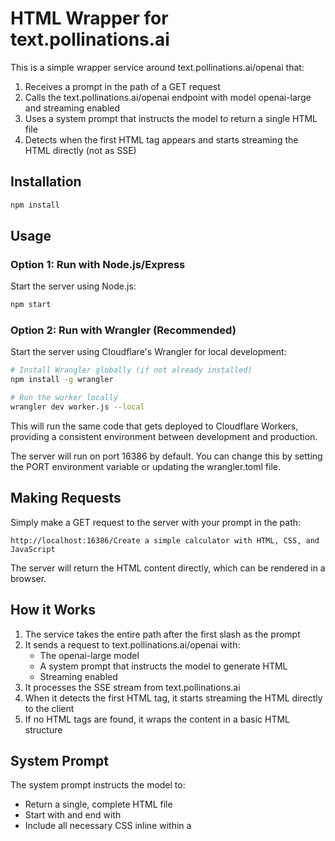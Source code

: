 # HTML Wrapper for text.pollinations.ai

This is a simple wrapper service around text.pollinations.ai/openai that:

1. Receives a prompt in the path of a GET request
2. Calls the text.pollinations.ai/openai endpoint with model openai-large and streaming enabled
3. Uses a system prompt that instructs the model to return a single HTML file
4. Detects when the first HTML tag appears and starts streaming the HTML directly (not as SSE)

## Installation

```bash
npm install
```

## Usage

### Option 1: Run with Node.js/Express

Start the server using Node.js:

```bash
npm start
```

### Option 2: Run with Wrangler (Recommended)

Start the server using Cloudflare's Wrangler for local development:

```bash
# Install Wrangler globally (if not already installed)
npm install -g wrangler

# Run the worker locally
wrangler dev worker.js --local
```

This will run the same code that gets deployed to Cloudflare Workers, providing a consistent environment between development and production.

The server will run on port 16386 by default. You can change this by setting the PORT environment variable or updating the wrangler.toml file.

## Making Requests

Simply make a GET request to the server with your prompt in the path:

```
http://localhost:16386/Create a simple calculator with HTML, CSS, and JavaScript
```

The server will return the HTML content directly, which can be rendered in a browser.

## How it Works

1. The service takes the entire path after the first slash as the prompt
2. It sends a request to text.pollinations.ai/openai with:
   - The openai-large model
   - A system prompt that instructs the model to generate HTML
   - Streaming enabled
3. It processes the SSE stream from text.pollinations.ai
4. When it detects the first HTML tag, it starts streaming the HTML directly to the client
5. If no HTML tags are found, it wraps the content in a basic HTML structure

## System Prompt

The system prompt instructs the model to:
- Return a single, complete HTML file
- Start with <!DOCTYPE html> and end with </html>
- Include all necessary CSS inline within a <style> tag
- Include all necessary JavaScript within <script> tags
- Make the design clean, modern, and responsive

## Deployment to websim.pollinations.ai

To deploy this service to websim.pollinations.ai:

1. Make sure the service is working correctly locally using Wrangler

2. Add the DNS entry for websim.pollinations.ai:
   - Log in to the Cloudflare dashboard for pollinations.ai
   - Go to DNS > Records
   - Add a new CNAME record:
     - Name: websim
     - Target: workers.dev
     - Proxy status: Proxied
     - TTL: Auto

   Alternatively, you can use the provided script (after updating it with your credentials):
   ```bash
   ./add-dns-entry.sh
   ```

3. Deploy using Wrangler:
   ```bash
   # Install Wrangler globally (if not already installed)
   npm install -g wrangler

   # Deploy the worker
   wrangler deploy worker.js
   ```

Once deployed, you can access the service at:
```
https://websim.pollinations.ai/Create a simple calculator with HTML, CSS, and JavaScript
```

Note: The deployment configuration is defined in the wrangler.toml file.
